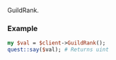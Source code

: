 GuildRank.
### Example

```perl
my $val = $client->GuildRank();
quest::say($val); # Returns uint
```